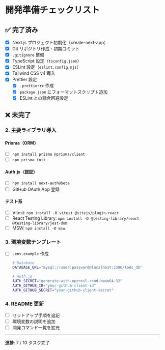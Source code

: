 # 開発準備チェックリスト

## ✅ 完了済み

- [x] Next.js プロジェクト初期化（create-next-app）
- [x] Git リポジトリ作成・初期コミット
- [x] `.gitignore` 整備
- [x] TypeScript 設定（`tsconfig.json`）
- [x] ESLint 設定（`eslint.config.mjs`）
- [x] Tailwind CSS v4 導入
- [x] Prettier 設定
  - [x] `.prettierrc` 作成
  - [x] `package.json` にフォーマットスクリプト追加
  - [x] ESLint との競合回避設定

## ❌ 未完了

### 2. 主要ライブラリ導入

#### Prisma（ORM）

- [ ] `npm install prisma @prisma/client`
- [ ] `npx prisma init`

#### Auth.js（認証）

- [ ] `npm install next-auth@beta`
- [ ] GitHub OAuth App 登録

#### テスト系

- [ ] Vitest: `npm install -D vitest @vitejs/plugin-react`
- [ ] React Testing Library: `npm install -D @testing-library/react @testing-library/jest-dom`
- [ ] MSW: `npm install -D msw`

### 3. 環境変数テンプレート

- [ ] `.env.example` 作成

  ```bash
  # Database
  DATABASE_URL="mysql://user:password@localhost:3306/todo_db"

  # Auth.js
  AUTH_SECRET="generate-with-openssl-rand-base64-32"
  AUTH_GITHUB_ID="your-github-client-id"
  AUTH_GITHUB_SECRET="your-github-client-secret"
  ```

### 4. README 更新

- [ ] セットアップ手順を追記
- [ ] 環境変数の説明を追加
- [ ] 開発コマンド一覧を拡充

---

**進捗**: 7 / 10 タスク完了
